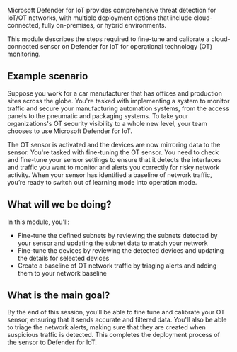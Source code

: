 Microsoft Defender for IoT provides comprehensive threat detection for IoT/OT networks, with multiple deployment options that include cloud-connected, fully on-premises, or hybrid environments.

This module describes the steps required to fine-tune and calibrate a cloud-connected sensor on Defender for IoT for operational technology (OT) monitoring.

## Example scenario

Suppose you work for a car manufacturer that has offices and production sites across the globe. You're tasked with implementing a system to monitor traffic and secure your manufacturing automation systems, from the access panels to the pneumatic and packaging systems. To take your organizations's OT security visibility to a whole new level, your team chooses to use Microsoft Defender for IoT.

The OT sensor is activated and the devices are now mirroring data to the sensor. You're tasked with fine-tuning the OT sensor. You need to check and fine-tune your sensor settings to ensure that it detects the interfaces and traffic you want to monitor and alerts you correctly for risky network activity. When your sensor has identified a baseline of network traffic, you’re ready to switch out of learning mode into operation mode.

## What will we be doing?

In this module, you'll:

- Fine-tune the defined subnets by reviewing the subnets detected by your sensor and updating the subnet data to match your network
- Fine-tune the devices by reviewing the detected devices and updating the details for selected devices
- Create a baseline of OT network traffic by triaging alerts and adding them to your network baseline

## What is the main goal?

By the end of this session, you'll be able to fine tune and calibrate your OT sensor, ensuring that it sends accurate and filtered data. You'll also be able to triage the network alerts, making sure that they are created when suspicious traffic is detected. This completes the deployment process of the sensor to Defender for IoT. <!-- are we deploying a sensor or D4IoT? deployment of the sensor to Defender for IoT - theo-->

